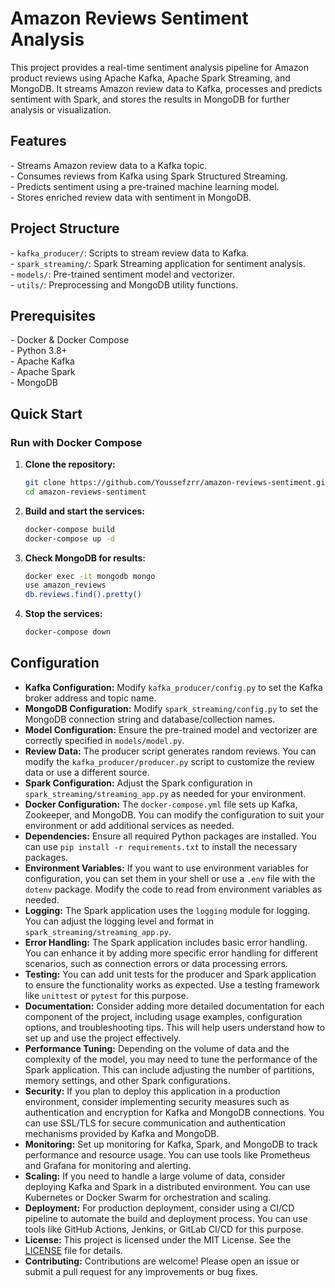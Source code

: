 # Amazon Reviews Sentiment Analysis

This project provides a real-time sentiment analysis pipeline for Amazon product reviews using Apache Kafka, Apache Spark Streaming, and MongoDB. It streams Amazon review data to Kafka, processes and predicts sentiment with Spark, and stores the results in MongoDB for further analysis or visualization.

## Features

\- Streams Amazon review data to a Kafka topic.  
\- Consumes reviews from Kafka using Spark Structured Streaming.  
\- Predicts sentiment using a pre-trained machine learning model.  
\- Stores enriched review data with sentiment in MongoDB.

## Project Structure

\- `kafka_producer/`: Scripts to stream review data to Kafka.  
\- `spark_streaming/`: Spark Streaming application for sentiment analysis.  
\- `models/`: Pre-trained sentiment model and vectorizer.  
\- `utils/`: Preprocessing and MongoDB utility functions.

## Prerequisites

\- Docker & Docker Compose  
\- Python 3.8+  
\- Apache Kafka  
\- Apache Spark  
\- MongoDB

## Quick Start

### Run with Docker Compose

1. **Clone the repository:**
   ```sh
   git clone https://github.com/Youssefzrr/amazon-reviews-sentiment.git
   cd amazon-reviews-sentiment
   ```

2. **Build and start the services:**
   ```sh
   docker-compose build
   docker-compose up -d
   ```

3. **Check MongoDB for results:**
   ```sh
   docker exec -it mongodb mongo
   use amazon_reviews
   db.reviews.find().pretty()
   ```

4. **Stop the services:**
   ```sh
   docker-compose down
    ```
## Configuration
- **Kafka Configuration:** Modify `kafka_producer/config.py` to set the Kafka broker address and topic name.
- **MongoDB Configuration:** Modify `spark_streaming/config.py` to set the MongoDB connection string and database/collection names.
- **Model Configuration:** Ensure the pre-trained model and vectorizer are correctly specified in `models/model.py`.
- **Review Data:** The producer script generates random reviews. You can modify the `kafka_producer/producer.py` script to customize the review data or use a different source.
- **Spark Configuration:** Adjust the Spark configuration in `spark_streaming/streaming_app.py` as needed for your environment.
- **Docker Configuration:** The `docker-compose.yml` file sets up Kafka, Zookeeper, and MongoDB. You can modify the configuration to suit your environment or add additional services as needed.
- **Dependencies:** Ensure all required Python packages are installed. You can use `pip install -r requirements.txt` to install the necessary packages.
- **Environment Variables:** If you want to use environment variables for configuration, you can set them in your shell or use a `.env` file with the `dotenv` package. Modify the code to read from environment variables as needed.
- **Logging:** The Spark application uses the `logging` module for logging. You can adjust the logging level and format in `spark_streaming/streaming_app.py`.
- **Error Handling:** The Spark application includes basic error handling. You can enhance it by adding more specific error handling for different scenarios, such as connection errors or data processing errors.
- **Testing:** You can add unit tests for the producer and Spark application to ensure the functionality works as expected. Use a testing framework like `unittest` or `pytest` for this purpose.
- **Documentation:** Consider adding more detailed documentation for each component of the project, including usage examples, configuration options, and troubleshooting tips. This will help users understand how to set up and use the project effectively.
- **Performance Tuning:** Depending on the volume of data and the complexity of the model, you may need to tune the performance of the Spark application. This can include adjusting the number of partitions, memory settings, and other Spark configurations.
- **Security:** If you plan to deploy this application in a production environment, consider implementing security measures such as authentication and encryption for Kafka and MongoDB connections. You can use SSL/TLS for secure communication and authentication mechanisms provided by Kafka and MongoDB.
- **Monitoring:** Set up monitoring for Kafka, Spark, and MongoDB to track performance and resource usage. You can use tools like Prometheus and Grafana for monitoring and alerting.
- **Scaling:** If you need to handle a large volume of data, consider deploying Kafka and Spark in a distributed environment. You can use Kubernetes or Docker Swarm for orchestration and scaling.
- **Deployment:** For production deployment, consider using a CI/CD pipeline to automate the build and deployment process. You can use tools like GitHub Actions, Jenkins, or GitLab CI/CD for this purpose.
- **License:** This project is licensed under the MIT License. See the [LICENSE](LICENSE) file for details.
- **Contributing:** Contributions are welcome! Please open an issue or submit a pull request for any improvements or bug fixes.
